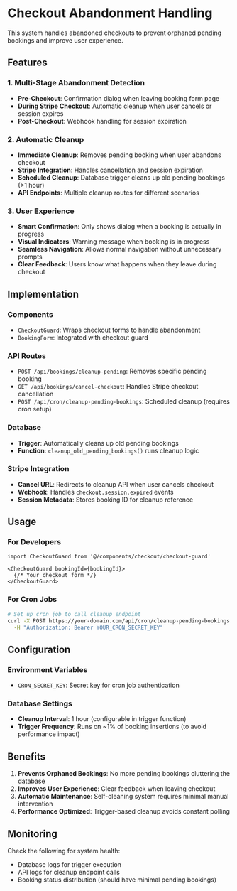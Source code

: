 # Checkout Abandonment Handling

This system handles abandoned checkouts to prevent orphaned pending bookings and improve user experience.

## Features

### 1. **Multi-Stage Abandonment Detection**
- **Pre-Checkout**: Confirmation dialog when leaving booking form page
- **During Stripe Checkout**: Automatic cleanup when user cancels or session expires
- **Post-Checkout**: Webhook handling for session expiration

### 2. **Automatic Cleanup**
- **Immediate Cleanup**: Removes pending booking when user abandons checkout
- **Stripe Integration**: Handles cancellation and session expiration
- **Scheduled Cleanup**: Database trigger cleans up old pending bookings (>1 hour)
- **API Endpoints**: Multiple cleanup routes for different scenarios

### 3. **User Experience**
- **Smart Confirmation**: Only shows dialog when a booking is actually in progress
- **Visual Indicators**: Warning message when booking is in progress
- **Seamless Navigation**: Allows normal navigation without unnecessary prompts
- **Clear Feedback**: Users know what happens when they leave during checkout

## Implementation

### Components
- `CheckoutGuard`: Wraps checkout forms to handle abandonment
- `BookingForm`: Integrated with checkout guard

### API Routes
- `POST /api/bookings/cleanup-pending`: Removes specific pending booking
- `GET /api/bookings/cancel-checkout`: Handles Stripe checkout cancellation
- `POST /api/cron/cleanup-pending-bookings`: Scheduled cleanup (requires cron setup)

### Database
- **Trigger**: Automatically cleans up old pending bookings
- **Function**: `cleanup_old_pending_bookings()` runs cleanup logic

### Stripe Integration
- **Cancel URL**: Redirects to cleanup API when user cancels checkout
- **Webhook**: Handles `checkout.session.expired` events
- **Session Metadata**: Stores booking ID for cleanup reference

## Usage

### For Developers
```tsx
import CheckoutGuard from '@/components/checkout/checkout-guard'

<CheckoutGuard bookingId={bookingId}>
  {/* Your checkout form */}
</CheckoutGuard>
```

### For Cron Jobs
```bash
# Set up cron job to call cleanup endpoint
curl -X POST https://your-domain.com/api/cron/cleanup-pending-bookings \
  -H "Authorization: Bearer YOUR_CRON_SECRET_KEY"
```

## Configuration

### Environment Variables
- `CRON_SECRET_KEY`: Secret key for cron job authentication

### Database Settings
- **Cleanup Interval**: 1 hour (configurable in trigger function)
- **Trigger Frequency**: Runs on ~1% of booking insertions (to avoid performance impact)

## Benefits

1. **Prevents Orphaned Bookings**: No more pending bookings cluttering the database
2. **Improves User Experience**: Clear feedback when leaving checkout
3. **Automatic Maintenance**: Self-cleaning system requires minimal manual intervention
4. **Performance Optimized**: Trigger-based cleanup avoids constant polling

## Monitoring

Check the following for system health:
- Database logs for trigger execution
- API logs for cleanup endpoint calls
- Booking status distribution (should have minimal pending bookings) 